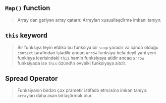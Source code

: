## `Map()` function
> Array dan geriyən array qatarır. Arrayları xususiləşdirmə imkanı tanıyır.

## `this` keyword 
> Bir funksiya teyin etdikə bu funksiya bir `scop` yaradır və içində olduğu `context` tərəfindən işlədilir ancaq `arrow` funksiya belə deyil yəni yeni funkisya icerisindəki `this` həmin funksiyaya  atidir ancaq `arrow` funksiyada isə `this` özünd\n əvvəlki funksiyaya aitdir.

## Spread Operator
> Funksiyanın birdən çox prametir istifadə etməsinə imkan tanıyır. `array`ları daha asan birləştirmək olur.